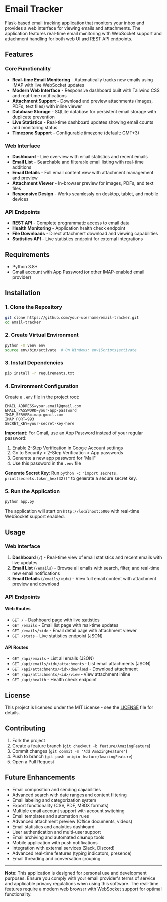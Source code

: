 # Email Tracker

Flask-based email tracking application that monitors your inbox and provides a web interface for viewing emails and attachments. The application features real-time email monitoring with WebSocket support and attachment handling for both web UI and REST API endpoints.

## Features

### Core Functionality
- **Real-time Email Monitoring** - Automatically tracks new emails using IMAP with live WebSocket updates
- **Modern Web Interface** - Responsive dashboard built with Tailwind CSS and real-time notifications
- **Attachment Support** - Download and preview attachments (images, PDFs, text files) with inline viewer
- **Database Storage** - SQLite database for persistent email storage with duplicate prevention
- **Live Statistics** - Real-time dashboard updates showing email counts and monitoring status
- **Timezone Support** - Configurable timezone (default: GMT+3)

### Web Interface
- **Dashboard** - Live overview with email statistics and recent emails
- **Email List** - Searchable and filterable email listing with real-time additions
- **Email Details** - Full email content view with attachment management and preview
- **Attachment Viewer** - In-browser preview for images, PDFs, and text files
- **Responsive Design** - Works seamlessly on desktop, tablet, and mobile devices

### API Endpoints
- **REST API** - Complete programmatic access to email data
- **Health Monitoring** - Application health check endpoint
- **File Downloads** - Direct attachment download and viewing capabilities
- **Statistics API** - Live statistics endpoint for external integrations

## Requirements

- Python 3.8+
- Gmail account with App Password (or other IMAP-enabled email provider)

## Installation

### 1. Clone the Repository
```bash
git clone https://github.com/your-username/email-tracker.git
cd email-tracker
```

### 2. Create Virtual Environment
```bash
python -m venv env
source env/bin/activate  # On Windows: env\Scripts\activate
```

### 3. Install Dependencies
```bash
pip install -r requirements.txt
```

### 4. Environment Configuration
Create a `.env` file in the project root:

```env
EMAIL_ADDRESS=your.email@gmail.com
EMAIL_PASSWORD=your-app-password
IMAP_SERVER=imap.gmail.com
IMAP_PORT=993
SECRET_KEY=your-secret-key-here
```

**Important**: For Gmail, use an App Password instead of your regular password:
1. Enable 2-Step Verification in Google Account settings
2. Go to Security > 2-Step Verification > App passwords
3. Generate a new app password for "Mail"
4. Use this password in the `.env` file

**Generate Secret Key**: Run `python -c "import secrets; print(secrets.token_hex(32))"` to generate a secure secret key.

### 5. Run the Application
```bash
python app.py
```

The application will start on `http://localhost:5000` with real-time WebSocket support enabled.

## Usage

### Web Interface

1. **Dashboard** (`/`) - Real-time view of email statistics and recent emails with live updates
2. **Email List** (`/emails`) - Browse all emails with search, filter, and real-time new email notifications
3. **Email Details** (`/emails/<id>`) - View full email content with attachment preview and download

### API Endpoints

#### Web Routes
- `GET /` - Dashboard page with live statistics
- `GET /emails` - Email list page with real-time updates
- `GET /emails/<id>` - Email detail page with attachment viewer
- `GET /stats` - Live statistics endpoint (JSON)

#### API Routes
- `GET /api/emails` - List all emails (JSON)
- `GET /api/emails/<id>/attachments` - List email attachments (JSON)
- `GET /api/attachments/<id>/download` - Download attachment
- `GET /api/attachments/<id>/view` - View attachment inline
- `GET /api/health` - Health check endpoint

## License

This project is licensed under the MIT License - see the [LICENSE](LICENSE) file for details.

## Contributing

1. Fork the project
2. Create a feature branch (`git checkout -b feature/AmazingFeature`)
3. Commit changes (`git commit -m 'Add AmazingFeature'`)
4. Push to branch (`git push origin feature/AmazingFeature`)
5. Open a Pull Request

## Future Enhancements

- Email composition and sending capabilities
- Advanced search with date ranges and content filtering
- Email labeling and categorization system
- Export functionality (CSV, PDF, MBOX formats)
- Multiple email account support with account switching
- Email templates and automation rules
- Advanced attachment preview (Office documents, videos)
- Email statistics and analytics dashboard
- User authentication and multi-user support
- Email archiving and automated cleanup tools
- Mobile application with push notifications
- Integration with external services (Slack, Discord)
- Advanced real-time features (typing indicators, presence)
- Email threading and conversation grouping

---

**Note**: This application is designed for personal use and development purposes. Ensure you comply with your email provider's terms of service and applicable privacy regulations when using this software. The real-time features require a modern web browser with WebSocket support for optimal functionality.